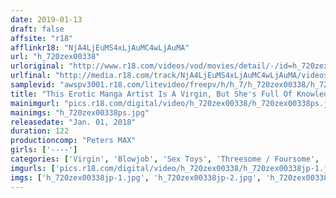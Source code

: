 ```yaml
---
date: 2019-01-13
draft: false
affsite: "r18"
afflinkr18: "NjA4LjEuMS4xLjAuMC4wLjAuMA"
url: "h_720zex00338"
urloriginal: "http://www.r18.com/videos/vod/movies/detail/-/id=h_720zex00338"
urlfinal: "http://media.r18.com/track/NjA4LjEuMS4xLjAuMC4wLjAuMA/videos/vod/movies/detail/-/id=h_720zex00338"
samplevid: "awspv3001.r18.com/litevideo/freepv/h/h_7/h_720zex00338/h_720zex00338_dmb_w.mp4"
title: "This Erotic Manga Artist Is A Virgin, But She's Full Of Knowledge She's Getting A Virgin Deflowering In Her AV Debut Koyuki (23 Years Old)"
mainimgurl: "pics.r18.com/digital/video/h_720zex00338/h_720zex00338ps.jpg"
mainimgs: "h_720zex00338ps.jpg"
releasedate: "Jan. 01, 2018"
duration: 122
productioncomp: "Peters MAX"
girls: ['----']
categories: ['Virgin', 'Blowjob', 'Sex Toys', 'Threesome / Foursome', 'Hi-Def']
imgurls: ['pics.r18.com/digital/video/h_720zex00338/h_720zex00338jp-1.jpg', 'pics.r18.com/digital/video/h_720zex00338/h_720zex00338jp-2.jpg', 'pics.r18.com/digital/video/h_720zex00338/h_720zex00338jp-3.jpg', 'pics.r18.com/digital/video/h_720zex00338/h_720zex00338jp-4.jpg', 'pics.r18.com/digital/video/h_720zex00338/h_720zex00338jp-5.jpg', 'pics.r18.com/digital/video/h_720zex00338/h_720zex00338jp-6.jpg', 'pics.r18.com/digital/video/h_720zex00338/h_720zex00338jp-7.jpg', 'pics.r18.com/digital/video/h_720zex00338/h_720zex00338jp-8.jpg', 'pics.r18.com/digital/video/h_720zex00338/h_720zex00338jp-9.jpg', 'pics.r18.com/digital/video/h_720zex00338/h_720zex00338jp-10.jpg', 'pics.r18.com/digital/video/h_720zex00338/h_720zex00338jp-11.jpg', 'pics.r18.com/digital/video/h_720zex00338/h_720zex00338jp-12.jpg', 'pics.r18.com/digital/video/h_720zex00338/h_720zex00338jp-13.jpg', 'pics.r18.com/digital/video/h_720zex00338/h_720zex00338jp-14.jpg', 'pics.r18.com/digital/video/h_720zex00338/h_720zex00338jp-15.jpg', 'pics.r18.com/digital/video/h_720zex00338/h_720zex00338jp-16.jpg', 'pics.r18.com/digital/video/h_720zex00338/h_720zex00338jp-17.jpg', 'pics.r18.com/digital/video/h_720zex00338/h_720zex00338jp-18.jpg', 'pics.r18.com/digital/video/h_720zex00338/h_720zex00338jp-19.jpg', 'pics.r18.com/digital/video/h_720zex00338/h_720zex00338jp-20.jpg']
imgs: ['h_720zex00338jp-1.jpg', 'h_720zex00338jp-2.jpg', 'h_720zex00338jp-3.jpg', 'h_720zex00338jp-4.jpg', 'h_720zex00338jp-5.jpg', 'h_720zex00338jp-6.jpg', 'h_720zex00338jp-7.jpg', 'h_720zex00338jp-8.jpg', 'h_720zex00338jp-9.jpg', 'h_720zex00338jp-10.jpg', 'h_720zex00338jp-11.jpg', 'h_720zex00338jp-12.jpg', 'h_720zex00338jp-13.jpg', 'h_720zex00338jp-14.jpg', 'h_720zex00338jp-15.jpg', 'h_720zex00338jp-16.jpg', 'h_720zex00338jp-17.jpg', 'h_720zex00338jp-18.jpg', 'h_720zex00338jp-19.jpg', 'h_720zex00338jp-20.jpg']
---
```

